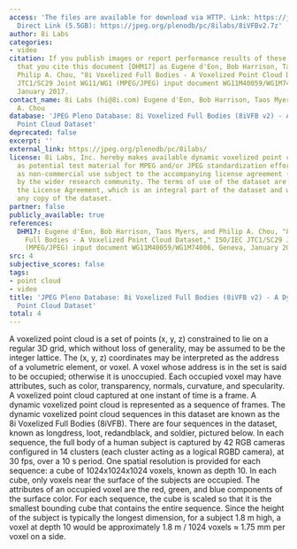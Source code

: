 ```yaml
---
access: 'The files are available for download via HTTP. Link: https://jpeg.org/plenodb/pc/8ilabs/
  Direct Link (5.5GB): https://jpeg.org/plenodb/pc/8ilabs/8iVFBv2.7z'
author: 8i Labs
categories:
- video
citation: If you publish images or report performance results of these data, we request
  that you cite this document [DHM17] as Eugene d'Eon, Bob Harrison, Taos Myers, and
  Philip A. Chou, "8i Voxelized Full Bodies - A Voxelized Point Cloud Dataset," ISO/IEC
  JTC1/SC29 Joint WG11/WG1 (MPEG/JPEG) input document WG11M40059/WG1M74006, Geneva,
  January 2017.
contact_name: 8i Labs (hi@8i.com) Eugene d'Eon, Bob Harrison, Taos Myers and Philip
  A. Chou
database: 'JPEG Pleno Database: 8i Voxelized Full Bodies (8iVFB v2) - A Dynamic Voxelized
  Point Cloud Dataset'
deprecated: false
excerpt: ''
external_link: https://jpeg.org/plenodb/pc/8ilabs/
license: 8i Labs, Inc. hereby makes available dynamic voxelized point cloud data sequences
  as potential test material for MPEG and/or JPEG standardization efforts, as well
  as non-commercial use subject to the accompanying license agreement (https://jpeg.org/plenodb/pc/8ilabs/license.pdf)
  by the wider research community. The terms of use of the dataset are governed by
  the License Agreement, which is an integral part of the dataset and which must accompany
  any copy of the dataset.
partner: false
publicly_available: true
references:
  DHM17: Eugene d'Eon, Bob Harrison, Taos Myers, and Philip A. Chou, "8i Voxelized
    Full Bodies - A Voxelized Point Cloud Dataset," ISO/IEC JTC1/SC29 Joint WG11/WG1
    (MPEG/JPEG) input document WG11M40059/WG1M74006, Geneva, January 2017.
src: 4
subjective_scores: false
tags:
- point cloud
- video
title: 'JPEG Pleno Database: 8i Voxelized Full Bodies (8iVFB v2) - A Dynamic Voxelized
  Point Cloud Dataset'
total: 4
---
```


A voxelized point cloud is a set of points (x, y, z) constrained to lie on a regular 3D grid, which without loss of generality, may be assumed to be the integer lattice. The (x, y, z) coordinates may be interpreted as the address of a volumetric element, or voxel. A voxel whose address is in the set is said to be occupied; otherwise it is unoccupied. Each occupied voxel may have attributes, such as color, transparency, normals, curvature, and specularity. A voxelized point cloud captured at one instant of time is a frame. A dynamic voxelized point cloud is represented as a sequence of frames. The dynamic voxelized point cloud sequences in this dataset are known as the 8i Voxelized Full Bodies (8iVFB). There are four sequences in the dataset, known as longdress, loot, redandblack, and soldier, pictured below. In each sequence, the full body of a human subject is captured by 42 RGB cameras configured in 14 clusters (each cluster acting as a logical RGBD camera), at 30 fps, over a 10 s period. One spatial resolution is provided for each sequence: a cube of 1024x1024x1024 voxels, known as depth 10. In each cube, only voxels near the surface of the subjects are occupied. The attributes of an occupied voxel are the red, green, and blue components of the surface color. For each sequence, the cube is scaled so that it is the smallest bounding cube that contains the entire sequence. Since the height of the subject is typically the longest dimension, for a subject 1.8 m high, a voxel at depth 10 would be approximately 1.8 m / 1024 voxels ≈ 1.75 mm per voxel on a side.